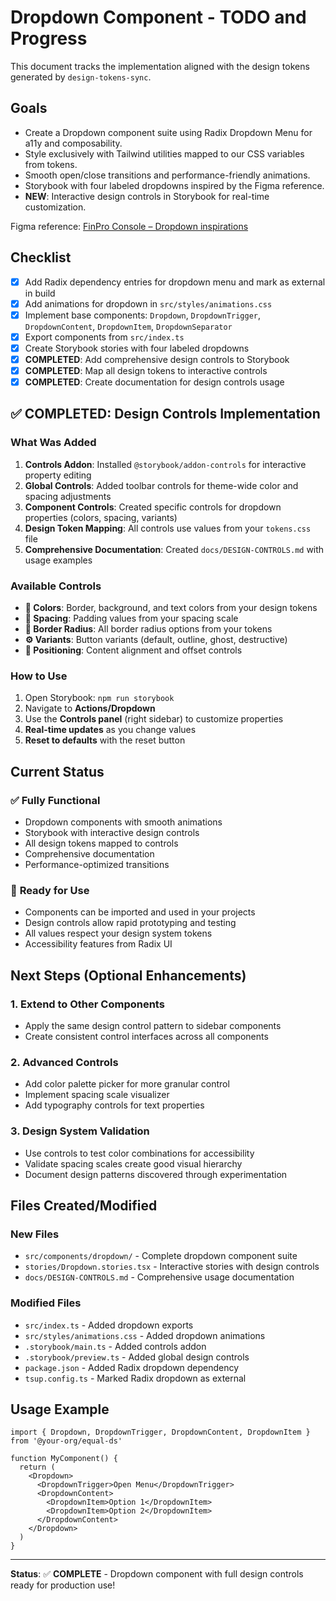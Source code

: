 # Dropdown Component - TODO and Progress

This document tracks the implementation aligned with the design tokens generated by `design-tokens-sync`.

## Goals
- Create a Dropdown component suite using Radix Dropdown Menu for a11y and composability.
- Style exclusively with Tailwind utilities mapped to our CSS variables from tokens.
- Smooth open/close transitions and performance-friendly animations.
- Storybook with four labeled dropdowns inspired by the Figma reference.
- **NEW**: Interactive design controls in Storybook for real-time customization.

Figma reference: [FinPro Console – Dropdown inspirations](https://www.figma.com/design/dI1Z4VPAMnv2lRrFxnS7Xf/FinPro-Console?node-id=5155-183600&t=4yMuk1hZFTfhfroJ-11)

## Checklist
- [x] Add Radix dependency entries for dropdown menu and mark as external in build
- [x] Add animations for dropdown in `src/styles/animations.css`
- [x] Implement base components: `Dropdown`, `DropdownTrigger`, `DropdownContent`, `DropdownItem`, `DropdownSeparator`
- [x] Export components from `src/index.ts`
- [x] Create Storybook stories with four labeled dropdowns
- [x] **COMPLETED**: Add comprehensive design controls to Storybook
- [x] **COMPLETED**: Map all design tokens to interactive controls
- [x] **COMPLETED**: Create documentation for design controls usage

## ✅ **COMPLETED: Design Controls Implementation**

### What Was Added
1. **Controls Addon**: Installed `@storybook/addon-controls` for interactive property editing
2. **Global Controls**: Added toolbar controls for theme-wide color and spacing adjustments
3. **Component Controls**: Created specific controls for dropdown properties (colors, spacing, variants)
4. **Design Token Mapping**: All controls use values from your `tokens.css` file
5. **Comprehensive Documentation**: Created `docs/DESIGN-CONTROLS.md` with usage examples

### Available Controls
- **🎨 Colors**: Border, background, and text colors from your design tokens
- **📏 Spacing**: Padding values from your spacing scale
- **🔲 Border Radius**: All border radius options from your tokens
- **⚙️ Variants**: Button variants (default, outline, ghost, destructive)
- **📍 Positioning**: Content alignment and offset controls

### How to Use
1. Open Storybook: `npm run storybook`
2. Navigate to **Actions/Dropdown**
3. Use the **Controls panel** (right sidebar) to customize properties
4. **Real-time updates** as you change values
5. **Reset to defaults** with the reset button

## Current Status

### ✅ **Fully Functional**
- Dropdown components with smooth animations
- Storybook with interactive design controls
- All design tokens mapped to controls
- Comprehensive documentation
- Performance-optimized transitions

### 🚀 **Ready for Use**
- Components can be imported and used in your projects
- Design controls allow rapid prototyping and testing
- All values respect your design system tokens
- Accessibility features from Radix UI

## Next Steps (Optional Enhancements)

### 1. **Extend to Other Components**
- Apply the same design control pattern to sidebar components
- Create consistent control interfaces across all components

### 2. **Advanced Controls**
- Add color palette picker for more granular control
- Implement spacing scale visualizer
- Add typography controls for text properties

### 3. **Design System Validation**
- Use controls to test color combinations for accessibility
- Validate spacing scales create good visual hierarchy
- Document design patterns discovered through experimentation

## Files Created/Modified

### New Files
- `src/components/dropdown/` - Complete dropdown component suite
- `stories/Dropdown.stories.tsx` - Interactive stories with design controls
- `docs/DESIGN-CONTROLS.md` - Comprehensive usage documentation

### Modified Files
- `src/index.ts` - Added dropdown exports
- `src/styles/animations.css` - Added dropdown animations
- `.storybook/main.ts` - Added controls addon
- `.storybook/preview.ts` - Added global design controls
- `package.json` - Added Radix dropdown dependency
- `tsup.config.ts` - Marked Radix dropdown as external

## Usage Example

```tsx
import { Dropdown, DropdownTrigger, DropdownContent, DropdownItem } from '@your-org/equal-ds'

function MyComponent() {
  return (
    <Dropdown>
      <DropdownTrigger>Open Menu</DropdownTrigger>
      <DropdownContent>
        <DropdownItem>Option 1</DropdownItem>
        <DropdownItem>Option 2</DropdownItem>
      </DropdownContent>
    </Dropdown>
  )
}
```

---

**Status**: ✅ **COMPLETE** - Dropdown component with full design controls ready for production use!


